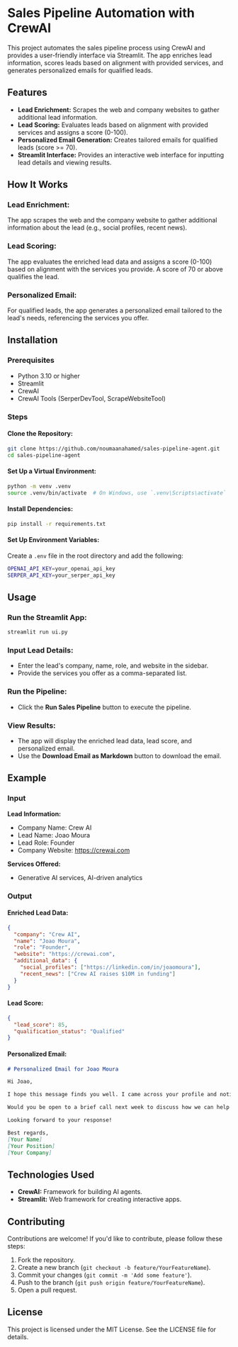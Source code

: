 # Sales Pipeline Automation with CrewAI

This project automates the sales pipeline process using CrewAI and provides a user-friendly interface via Streamlit. The app enriches lead information, scores leads based on alignment with provided services, and generates personalized emails for qualified leads.

## Features

- **Lead Enrichment:** Scrapes the web and company websites to gather additional lead information.
- **Lead Scoring:** Evaluates leads based on alignment with provided services and assigns a score (0-100).
- **Personalized Email Generation:** Creates tailored emails for qualified leads (score >= 70).
- **Streamlit Interface:** Provides an interactive web interface for inputting lead details and viewing results.

## How It Works

### Lead Enrichment:

The app scrapes the web and the company website to gather additional information about the lead (e.g., social profiles, recent news).

### Lead Scoring:

The app evaluates the enriched lead data and assigns a score (0-100) based on alignment with the services you provide. A score of 70 or above qualifies the lead.

### Personalized Email:

For qualified leads, the app generates a personalized email tailored to the lead's needs, referencing the services you offer.

## Installation

### Prerequisites

- Python 3.10 or higher
- Streamlit
- CrewAI
- CrewAI Tools (SerperDevTool, ScrapeWebsiteTool)

### Steps

#### Clone the Repository:

```bash
git clone https://github.com/noumaanahamed/sales-pipeline-agent.git
cd sales-pipeline-agent
```

#### Set Up a Virtual Environment:

```bash
python -m venv .venv
source .venv/bin/activate  # On Windows, use `.venv\Scripts\activate`
```

#### Install Dependencies:

```bash
pip install -r requirements.txt
```

#### Set Up Environment Variables:

Create a `.env` file in the root directory and add the following:

```bash
OPENAI_API_KEY=your_openai_api_key
SERPER_API_KEY=your_serper_api_key
```

## Usage

### Run the Streamlit App:

```bash
streamlit run ui.py
```

### Input Lead Details:

- Enter the lead's company, name, role, and website in the sidebar.
- Provide the services you offer as a comma-separated list.

### Run the Pipeline:

- Click the **Run Sales Pipeline** button to execute the pipeline.

### View Results:

- The app will display the enriched lead data, lead score, and personalized email.
- Use the **Download Email as Markdown** button to download the email.

## Example

### Input

**Lead Information:**

- Company Name: Crew AI
- Lead Name: Joao Moura
- Lead Role: Founder
- Company Website: https://crewai.com

**Services Offered:**

- Generative AI services, AI-driven analytics

### Output

#### Enriched Lead Data:

```json
{
  "company": "Crew AI",
  "name": "Joao Moura",
  "role": "Founder",
  "website": "https://crewai.com",
  "additional_data": {
    "social_profiles": ["https://linkedin.com/in/joaomoura"],
    "recent_news": ["Crew AI raises $10M in funding"]
  }
}
```

#### Lead Score:

```json
{
  "lead_score": 85,
  "qualification_status": "Qualified"
}
```

#### Personalized Email:

```markdown
# Personalized Email for Joao Moura

Hi Joao,

I hope this message finds you well. I came across your profile and noticed that you're the Founder of Crew AI. I wanted to reach out because I believe our **Generative AI services** and **AI-driven analytics** could greatly benefit your company, especially in streamlining your AI-driven workflows.

Would you be open to a brief call next week to discuss how we can help Crew AI achieve its goals?

Looking forward to your response!

Best regards,  
[Your Name]  
[Your Position]  
[Your Company]
```

## Technologies Used

- **CrewAI:** Framework for building AI agents.
- **Streamlit:** Web framework for creating interactive apps.

## Contributing

Contributions are welcome! If you'd like to contribute, please follow these steps:

1. Fork the repository.
2. Create a new branch (`git checkout -b feature/YourFeatureName`).
3. Commit your changes (`git commit -m 'Add some feature'`).
4. Push to the branch (`git push origin feature/YourFeatureName`).
5. Open a pull request.

## License

This project is licensed under the MIT License. See the LICENSE file for details.
